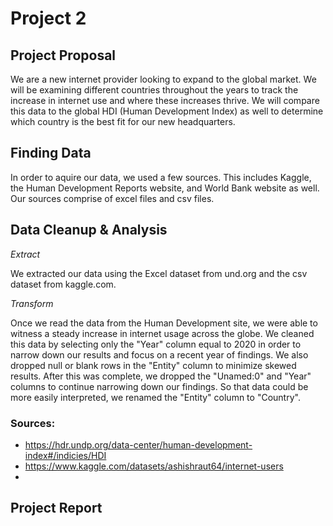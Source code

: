 # Project 2

## Project Proposal

We are a new internet provider looking to expand to the global market. We will be examining different countries throughout the years to track the increase in internet use and where these increases thrive. We will compare this data to the global HDI (Human Development Index) as well to determine which country is the best fit for our new headquarters.


## Finding Data

In order to aquire our data, we used a few sources. This includes Kaggle, the Human Development Reports website, and World Bank website as well. Our sources comprise of excel files and csv files. 


## Data Cleanup & Analysis

*Extract*

We extracted our data using the Excel dataset from und.org and the csv dataset from kaggle.com. 

*Transform*

Once we read the data from the Human Development site, we were able to witness a steady increase in internet usage across the globe. We cleaned this data by selecting only the "Year" column equal to 2020 in order to narrow down our results and focus on a recent year of findings. We also dropped null or blank rows in the "Entity" column to minimize skewed results. After this was complete, we dropped the "Unamed:0" and "Year" columns to continue narrowing down our findings. So that data could be more easily interpreted, we renamed the "Entity" column to "Country".  



### Sources:
* https://hdr.undp.org/data-center/human-development-index#/indicies/HDI
* https://www.kaggle.com/datasets/ashishraut64/internet-users
*

## Project Report


